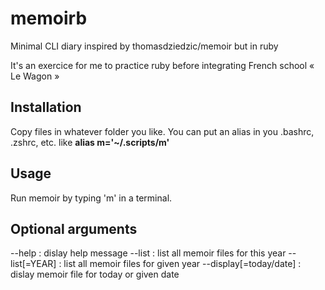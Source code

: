 # memoirb
Minimal CLI diary inspired by thomasdziedzic/memoir but in ruby

It's an exercice for me to practice ruby before integrating French school « Le Wagon »

## Installation
Copy files in whatever folder you like.
You can put an alias in you .bashrc, .zshrc, etc. like **alias m='~/.scripts/m'**

## Usage
Run memoir by typing 'm' in a terminal.

## Optional arguments
--help : dislay help message
--list : list all memoir files for this year
--list[=YEAR] : list all memoir files for given year
--display[=today/date] : dislay memoir file for today or given date